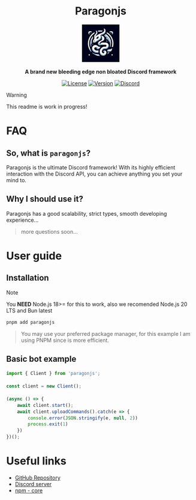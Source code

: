 <div align='center'>

  # **Paragonjs**

  <img src="https://github.com/potoland/potocuit/raw/main/assets/icon.png" alt="paragonjs" width="100px" />

  **A brand new bleeding edge non bloated Discord framework**

  [![License](https://img.shields.io/npm/l/@potoland/core?style=flat-square&logo=apache&color=white)](https://github.com/potoland/potocuit/blob/main/LICENSE)
  [![Version](https://img.shields.io/npm/v/@potoland/core?color=%23ff0000&logo=npm&style=flat-square)](https://www.npmjs.com/package/@potoland/core)
  [![Discord](https://img.shields.io/discord/973427352560365658?color=%23406da2&label=support&logo=discord&style=flat-square)](https://discord.com/invite/XNw2RZFzaP)

</div>

> [!WARNING]
> This readme is work in progress!

# FAQ
## So, what is `paragonjs`?
Paragonjs is the ultimate Discord framework! With its highly efficient interaction with the Discord API, you can achieve anything you set your mind to.

## Why I should use it?
Paragonjs has a good scalability, strict types, smooth developing experience...

> more questions soon...

# User guide
## Installation
> [!NOTE]
> You **NEED** Node.js 18>= for this to work, also we recomended Node.js 20 LTS and Bun latest
```sh
pnpm add paragonjs
```

> You may use your preferred package manager, for this example I am using PNPM since is more efficient.

## Basic bot example

```ts
import { Client } from 'paragonjs';

const client = new Client();

(async () => {
    await client.start();
    await client.uploadCommands().catch(e => {
        console.error(JSON.stringify(e, null, 2))
        process.exit(1)
    })
})();
```

# Useful links

- [GitHub Repository](https://github.com/potoland/potocuit)
- [Discord server](https://discord.com/invite/XNw2RZFzaP)
- [npm - core](https://www.npmjs.com/package/@potoland/core)
